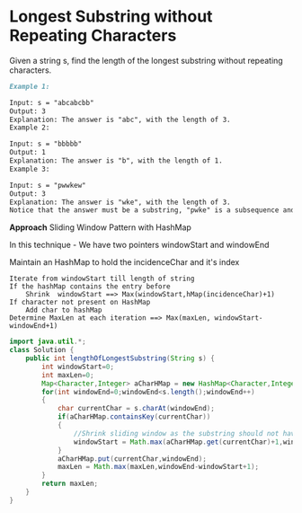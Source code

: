 # Longest Substring without Repeating Characters

Given a string s, find the length of the longest 
substring without repeating characters.

```md
Example 1:

Input: s = "abcabcbb"
Output: 3
Explanation: The answer is "abc", with the length of 3.
Example 2:

Input: s = "bbbbb"
Output: 1
Explanation: The answer is "b", with the length of 1.
Example 3:

Input: s = "pwwkew"
Output: 3
Explanation: The answer is "wke", with the length of 3.
Notice that the answer must be a substring, "pwke" is a subsequence and not a substring.
```

**Approach**
Sliding Window Pattern with HashMap

In this technique - We have two pointers windowStart and windowEnd 

Maintain an HashMap to hold the incidenceChar and it's index

    Iterate from windowStart till length of string 
    If the hashMap contains the entry before 
        Shrink  windowStart ==> Max(windowStart,hMap(incidenceChar)+1)
    If character not present on HashMap 
        Add char to hashMap
    Determine MaxLen at each iteration ==> Max(maxLen, windowStart-windowEnd+1)


```java
import java.util.*;
class Solution {
    public int lengthOfLongestSubstring(String s) {
        int windowStart=0;
        int maxLen=0;
        Map<Character,Integer> aCharHMap = new HashMap<Character,Integer>();
        for(int windowEnd=0;windowEnd<s.length();windowEnd++)
        {
            char currentChar = s.charAt(windowEnd);
            if(aCharHMap.containsKey(currentChar))
            {
                //Shrink sliding window as the substring should not have repeating characters
                windowStart = Math.max(aCharHMap.get(currentChar)+1,windowStart);
            } 
            aCharHMap.put(currentChar,windowEnd);
            maxLen = Math.max(maxLen,windowEnd-windowStart+1);
        }
        return maxLen;
    }
}
```